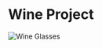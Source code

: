 # Wine Project

![Wine Glasses]("https://viewscreen.githubusercontent.com/view/pdf?browser=chrome&amp;color_mode=auto&amp;commit=bf3e28e25494d0a26a339c93f495b5936e5da166&amp;device=unknown_device&amp;enc_url=68747470733a2f2f7261772e67697468756275736572636f6e74656e742e636f6d2f432d4174776f6f642f57696e655f5175616c6974795f53747564792f626633653238653235343934643061323661333339633933663439356235393336653564613136362f4d696c6573746f6e655f7265706f72742e706466&amp;logged_in=true&amp;nwo=C-Atwood%2FWine_Quality_Study&amp;path=Milestone_report.pdf&amp;platform=windows&amp;repository_id=417533709&amp;repository_type=Repository&amp;version=98#71fd83ba-ed41-45ac-8dbc-d6156c05b7e4")